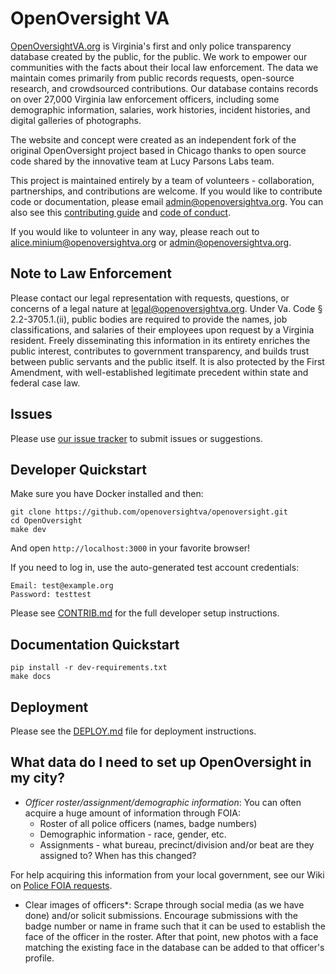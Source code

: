 # OpenOversight VA 

[OpenOversightVA.org](https://openoversightva.org/find) is Virginia's first and only police transparency database created by the public, for the public. We work to empower our communities with the facts about their local law enforcement. 
The data we maintain comes primarily from public records requests, open-source research, and crowdsourced contributions. 
Our database contains records on over 27,000 Virginia law enforcement officers, including some demographic information, salaries, work histories, incident histories, and digital galleries of photographs.

The website and concept were created as an independent fork of the original OpenOversight project based in Chicago thanks to open source code shared by the innovative team at Lucy Parsons Labs team.

This project is maintained entirely by a team of volunteers - collaboration, partnerships, and contributions are welcome. If you would like to contribute code or documentation, please email [admin@openoversightva.org](mailto:admin@openoversightva.org). You can also see this [contributing guide](/CONTRIB.md) and [code of conduct](/CODE_OF_CONDUCT.md). 

If you would like to volunteer in any way, please reach out to [alice.minium@openoversightva.org](mailto:alice.minium@openoversightva.org) or [admin@openoversightva.org](mailto:admin@openoversightva.org).

## Note to Law Enforcement

Please contact our legal representation with requests, questions, or concerns of a legal nature at [legal@openoversightva.org](mailto:legal@openoversightva.org).
Under Va. Code § 2.2-3705.1.(ii), public bodies are required to provide the names, job classifications, and salaries of their employees upon request by a Virginia resident. Freely disseminating this information in its entirety enriches the public interest, contributes to government transparency, and builds trust between public servants and the public itself. It is also protected by the First Amendment, with well-established legitimate precedent within state and federal case law. 

## Issues

Please use [our issue tracker](https://github.com/openoversightva/openoversight/issues/new) to submit issues or suggestions.

## Developer Quickstart

Make sure you have Docker installed and then:

```
git clone https://github.com/openoversightva/openoversight.git
cd OpenOversight
make dev
```

And open `http://localhost:3000` in your favorite browser!

If you need to log in, use the auto-generated test account
credentials:

```
Email: test@example.org
Password: testtest
```

Please see [CONTRIB.md](/CONTRIB.md) for the full developer setup instructions.

## Documentation Quickstart

```
pip install -r dev-requirements.txt
make docs
```

## Deployment

Please see the [DEPLOY.md](/DEPLOY.md) file for deployment instructions.

## What data do I need to set up OpenOversight in my city?

* *Officer roster/assignment/demographic information*: You can often acquire a huge amount of information through FOIA:
  * Roster of all police officers (names, badge numbers)
  * Demographic information - race, gender, etc.
  * Assignments - what bureau, precinct/division and/or beat are they assigned to? When has this changed?


For help acquiring this information from your local government, see our Wiki on [Police FOIA requests](https://github.com/openoversightva/openoversight/wiki/Police-FOIA-Requests-(Volunteer-Guide)).
* Clear images of officers*: Scrape through social media (as we have done) and/or solicit submissions. Encourage submissions with the badge number or name in frame such that it can be used to establish the face of the officer in the roster. After that point, new photos with a face matching the existing face in the database can be added to that officer's profile.
